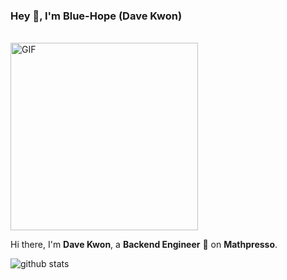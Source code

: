### Hey 👋, I'm Blue-Hope (Dave Kwon)
<br />

<img width="300" alt="GIF" src="https://user-images.githubusercontent.com/38323921/118517120-e8366b00-b771-11eb-9353-99f959408d86.gif" />

Hi there, I'm **Dave Kwon**, a **Backend Engineer** 🚀 on **Mathpresso**.

![github stats](https://github-readme-stats.vercel.app/api?username=blue-hope&show_icons=true&hide_border=true&count_private=true&include_all_commits=true)
